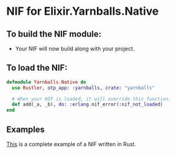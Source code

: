 # NIF for Elixir.Yarnballs.Native

## To build the NIF module:

- Your NIF will now build along with your project.

## To load the NIF:

```elixir
defmodule Yarnballs.Native do
  use Rustler, otp_app: :yarnballs, crate: "yarnballs"

  # When your NIF is loaded, it will override this function.
  def add(_a, _b), do: :erlang.nif_error(:nif_not_loaded)
end
```

## Examples

[This](https://github.com/rusterlium/NifIo) is a complete example of a NIF written in Rust.
